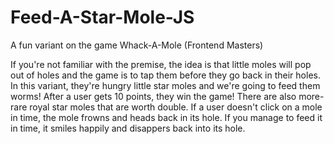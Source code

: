 # Feed-A-Star-Mole-JS
 A fun variant on the game Whack-A-Mole (Frontend Masters)

If you're not familiar with the premise, the idea is that little moles will pop out of holes and the game is to tap them before they go back in their holes. In this variant, they're hungry little star moles and we're going to feed them worms! After a user gets 10 points, they win the game! There are also more-rare royal star moles that are worth double. If a user doesn't click on a mole in time, the mole frowns and heads back in its hole. If you manage to feed it in time, it smiles happily and disappers back into its hole.

